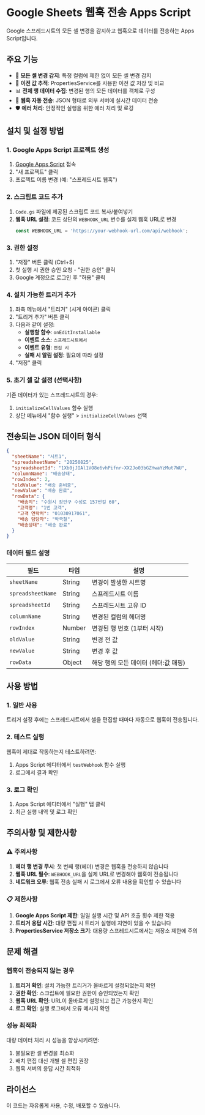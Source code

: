 # Google Sheets 웹훅 전송 Apps Script

Google 스프레드시트의 모든 셀 변경을 감지하고 웹훅으로 데이터를 전송하는 Apps Script입니다.

## 주요 기능

- 📝 **모든 셀 변경 감지**: 특정 컬럼에 제한 없이 모든 셀 변경 감지
- 🔄 **이전 값 추적**: PropertiesService를 사용한 이전 값 저장 및 비교
- 📊 **전체 행 데이터 수집**: 변경된 행의 모든 데이터를 객체로 구성
- 🚀 **웹훅 자동 전송**: JSON 형태로 외부 서버에 실시간 데이터 전송
- 🛡️ **에러 처리**: 안정적인 실행을 위한 에러 처리 및 로깅

## 설치 및 설정 방법

### 1. Google Apps Script 프로젝트 생성

1. [Google Apps Script](https://script.google.com/) 접속
2. "새 프로젝트" 클릭
3. 프로젝트 이름 변경 (예: "스프레드시트 웹훅")

### 2. 스크립트 코드 추가

1. `Code.gs` 파일에 제공된 스크립트 코드 복사/붙여넣기
2. **웹훅 URL 설정**: 코드 상단의 `WEBHOOK_URL` 변수를 실제 웹훅 URL로 변경
   ```javascript
   const WEBHOOK_URL = 'https://your-webhook-url.com/api/webhook';
   ```

### 3. 권한 설정

1. "저장" 버튼 클릭 (Ctrl+S)
2. 첫 실행 시 권한 승인 요청 - "권한 승인" 클릭
3. Google 계정으로 로그인 후 "허용" 클릭

### 4. 설치 가능한 트리거 추가

1. 좌측 메뉴에서 "트리거" (시계 아이콘) 클릭
2. "트리거 추가" 버튼 클릭
3. 다음과 같이 설정:
   - **실행할 함수**: `onEditInstallable`
   - **이벤트 소스**: `스프레드시트에서`
   - **이벤트 유형**: `편집 시`
   - **실패 시 알림 설정**: 필요에 따라 설정
4. "저장" 클릭

### 5. 초기 셀 값 설정 (선택사항)

기존 데이터가 있는 스프레드시트의 경우:
1. `initializeCellValues` 함수 실행
2. 상단 메뉴에서 "함수 실행" > `initializeCellValues` 선택

## 전송되는 JSON 데이터 형식

```json
{
  "sheetName": "시트1",
  "spreadsheetName": "20250825",
  "spreadsheetId": "1Xb0jJIAl1VO8e6vhPifnr-XX2Jo03bGZHwaYzMut7WU",
  "columnName": "배송상태",
  "rowIndex": 2,
  "oldValue": "배송 준비중",
  "newValue": "배송 완료",
  "rowData": {
    "배송지": "수원시 장안구 수성로 157번길 60",
    "고객명": "1번 고객",
    "고객 연락처": "01030917061",
    "배송 담당자": "박국철",
    "배송상태": "배송 완료"
  }
}
```

### 데이터 필드 설명

| 필드 | 타입 | 설명 |
|------|------|------|
| `sheetName` | String | 변경이 발생한 시트명 |
| `spreadsheetName` | String | 스프레드시트 이름 |
| `spreadsheetId` | String | 스프레드시트 고유 ID |
| `columnName` | String | 변경된 컬럼의 헤더명 |
| `rowIndex` | Number | 변경된 행 번호 (1부터 시작) |
| `oldValue` | String | 변경 전 값 |
| `newValue` | String | 변경 후 값 |
| `rowData` | Object | 해당 행의 모든 데이터 (헤더:값 매핑) |

## 사용 방법

### 1. 일반 사용

트리거 설정 후에는 스프레드시트에서 셀을 편집할 때마다 자동으로 웹훅이 전송됩니다.

### 2. 테스트 실행

웹훅이 제대로 작동하는지 테스트하려면:
1. Apps Script 에디터에서 `testWebhook` 함수 실행
2. 로그에서 결과 확인

### 3. 로그 확인

1. Apps Script 에디터에서 "실행" 탭 클릭
2. 최근 실행 내역 및 로그 확인

## 주의사항 및 제한사항

### ⚠️ 주의사항

1. **헤더 행 변경 무시**: 첫 번째 행(헤더) 변경은 웹훅을 전송하지 않습니다
2. **웹훅 URL 필수**: `WEBHOOK_URL`을 실제 URL로 변경해야 웹훅이 전송됩니다
3. **네트워크 오류**: 웹훅 전송 실패 시 로그에서 오류 내용을 확인할 수 있습니다

### 📋 제한사항

1. **Google Apps Script 제한**: 일일 실행 시간 및 API 호출 횟수 제한 적용
2. **트리거 응답 시간**: 대량 편집 시 트리거 실행에 지연이 있을 수 있습니다
3. **PropertiesService 저장소 크기**: 대용량 스프레드시트에서는 저장소 제한에 주의

## 문제 해결

### 웹훅이 전송되지 않는 경우

1. **트리거 확인**: 설치 가능한 트리거가 올바르게 설정되었는지 확인
2. **권한 확인**: 스크립트에 필요한 권한이 승인되었는지 확인
3. **웹훅 URL 확인**: URL이 올바르게 설정되고 접근 가능한지 확인
4. **로그 확인**: 실행 로그에서 오류 메시지 확인

### 성능 최적화

대량 데이터 처리 시 성능을 향상시키려면:
1. 불필요한 셀 변경을 최소화
2. 배치 편집 대신 개별 셀 편집 권장
3. 웹훅 서버의 응답 시간 최적화

## 라이선스

이 코드는 자유롭게 사용, 수정, 배포할 수 있습니다.